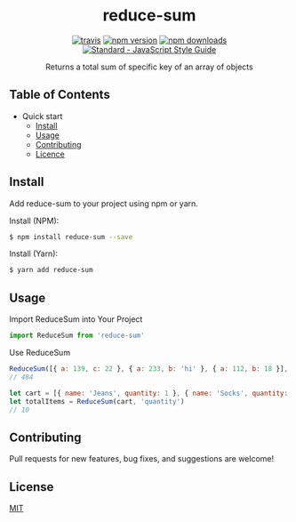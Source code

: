 <h1 align="center">
  reduce-sum
</h1>

<p align="center">
  <a href="https://travis-ci.org/jxshco/reduce-sum"><img src="https://travis-ci.org/jxshco/reduce-sum.svg?branch=master" alt="travis"></a>
  <a href="https://www.npmjs.com/package/reduce-sum"><img src="https://img.shields.io/npm/v/reduce-sum.svg" alt="npm version"></a>
  <a href="https://www.npmjs.com/package/reduce-sum"><img src="https://img.shields.io/npm/dt/reduce-sum.svg" alt="npm downloads"></a>
  <a href="https://standardjs.com"><img src="https://img.shields.io/badge/code_style-standard-brightgreen.svg" alt="Standard - JavaScript Style Guide"></a>
</p>

<p align="center">Returns a total sum of specific key of an array of objects</p>

## Table of Contents

* Quick start
  * [Install](#install)
  * [Usage](#usage)
  * [Contributing](#contributing)
  * [Licence](#usage)

## Install

Add reduce-sum to your project using npm or yarn.

Install (NPM):

```bash
$ npm install reduce-sum --save
```

Install (Yarn):

```bash
$ yarn add reduce-sum
```

## Usage

Import ReduceSum into Your Project

```js
import ReduceSum from 'reduce-sum'
```

Use ReduceSum

```js
ReduceSum([{ a: 139, c: 22 }, { a: 233, b: 'hi' }, { a: 112, b: 18 }], 'a')
// 484

let cart = [{ name: 'Jeans', quantity: 1 }, { name: 'Socks', quantity: 3 }, { name: 'T-Shirt', quantity: 6 }]
let totalItems = ReduceSum(cart, 'quantity')
// 10
```

## Contributing

Pull requests for new features, bug fixes, and suggestions are welcome!

## License

[MIT](https://github.com/jxshco/reduce-sum/blob/master/LICENSE)
